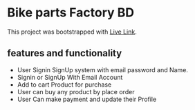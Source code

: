 # Bike parts Factory BD

This project was bootstrapped with [Live Link](https://bike-parts-factory.web.app/).

## features and functionality

* User Signin SignUp system with email password and Name.
* Signin or SignUp With Email Account
* Add to cart Product for purchase
* User can buy any product by place order
* User Can make payment and update their Profile